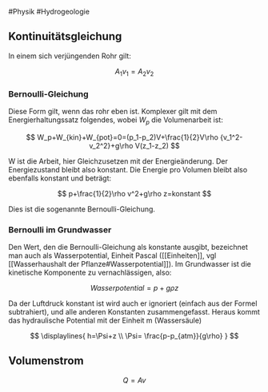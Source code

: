 #Physik #Hydrogeologie 

## Kontinuitätsgleichung

In einem sich verjüngenden Rohr gilt:

$$
A_1v_1=A_2v_2
$$

### Bernoulli-Gleichung

Diese Form gilt, wenn das rohr eben ist. Komplexer gilt mit dem Energierhaltungssatz folgendes, wobei $W_p$ die Volumenarbeit ist:

$$
W_p+W_{kin}+W_{pot}=0=(p_1-p_2)V+\frac{1}{2}V\rho {v_1^2-v_2^2}+g\rho V(z_1-z_2)
$$

W ist die Arbeit, hier Gleichzusetzen mit der Energieänderung. Der Energiezustand bleibt also konstant. Die Energie pro Volumen bleibt also ebenfalls konstant und beträgt:

$$
p+\frac{1}{2}\rho v^2+g\rho z=konstant
$$

Dies ist die sogenannte Bernoulli-Gleichung.

### Bernoulli im Grundwasser

Den Wert, den die Bernoulli-Gleichung als konstante ausgibt, bezeichnet man auch als Wasserpotential, Einheit Pascal ([[Einheiten]], vgl [[Wasserhaushalt der Pflanze#Wasserpotential]]).
Im Grundwasser ist die kinetische Komponente zu vernachlässigen, also:

$$ 
Wasserpotential=p+g\rho z
$$

Da der Luftdruck konstant ist wird auch er ignoriert (einfach aus der Formel subtrahiert), und alle anderen Konstanten zusammengefasst. Heraus kommt das hydraulische Potential mit der Einheit m (Wassersäule)

$$ 
\displaylines{
h=\Psi+z \\
\Psi= \frac{p-p_{atm}}{g\rho}
}
$$

## Volumenstrom

$$
Q=Av
$$

